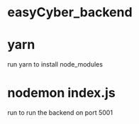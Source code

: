 # easyCyber_backend

# yarn
run yarn to install node_modules

# nodemon index.js
run to run the backend on port 5001
